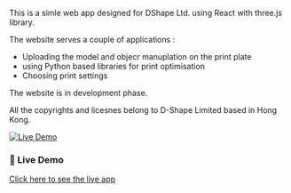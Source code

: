 This is a simle web app designed for DShape Ltd. using React with three.js library. 

The website serves a couple of applications : 


  - Uploading the model and objecr manuplation on the print plate
  - using Python based libraries for print optimisation 
  - Choosing print settings 


  The website is in development phase. 
  
  All the copyrights and licesnes belong to D-Shape Limited based in Hong Kong. 



[![Live Demo](https://img.shields.io/badge/Live-Demo-blue?style=for-the-badge)](https://samarth-uttam.github.io/DShape-Slicer/)



### 🔗 Live Demo

[Click here to see the live app](https://samarth-uttam.github.io/DShape-Slicer/)

